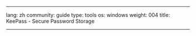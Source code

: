 

---

lang: zh
community: guide
type: tools
os: windows
weight: 004
title: KeePass - Secure Password Storage

---

<stub>

